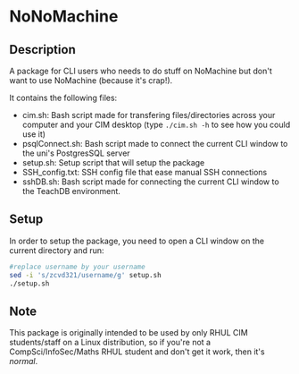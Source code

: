 # NoNoMachine
## Description
A package for CLI users who needs to do stuff on NoMachine but don't want to use NoMachine (because it's crap!).

It contains the following files:
- cim.sh: Bash script made for transfering files/directories across your computer and your CIM desktop (type ```./cim.sh -h``` to see how you could use it)
- psqlConnect.sh: Bash script made to connect the current CLI window to the uni's PostgresSQL server
- setup.sh: Setup script that will setup the package
- SSH_config.txt: SSH config file that ease manual SSH connections
- sshDB.sh: Bash script made for connecting the current CLI window to the TeachDB environment.

## Setup
In order to setup the package, you need to open a CLI window on the current directory and run:

```bash
#replace username by your username
sed -i 's/zcvd321/username/g' setup.sh
./setup.sh
```

## Note
This package is originally intended to be used by only RHUL CIM students/staff on a Linux distribution, so if you're not a CompSci/InfoSec/Maths RHUL student and don't get it work, then it's _normal_.